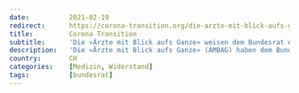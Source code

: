 ```yaml
---
date:          2021-02-19
redirect:      https://corona-transition.org/die-arzte-mit-blick-aufs-ganze-weisen-dem-bundesrat-einen-goldenen-mittelweg
title:         Corona Transition
subtitle:      'Die «Ärzte mit Blick aufs Ganze» weisen dem Bundesrat einen goldenen Mittelweg'
description:   'Die «Ärzte mit Blick aufs Ganze» (AMBAG) haben dem Bundesrat in einem offenen Brief per einschreiben Vorschläge unterbreitet, «wie die geltenden (...)'
country:       CH
categories:    [Medizin, Widerstand]
tags:          [bundesrat]
---
```

